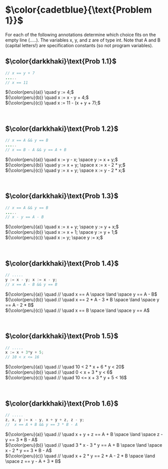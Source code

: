 # $\color{cadetblue}{\text{Problem 1}}$

For each of the following annotations determine which choice fits on the empty line (.....). The
variables x, y, and z are of type int. Note that A and B (capital letters!) are specification
constants (so not program variables).

## $\color{darkkhaki}\text{Prob 1.1}$

```java
// x == y + 7 
.....
// x == 11
```

${\color{peru}(a)} \quad y := 4;$  
${\color{peru}(b)} \quad x := x - y + 4;$  
${\color{peru}(c)} \quad x := 11 - (x + y + 7);$  

&nbsp;

## $\color{darkkhaki}\text{Prob 1.2}$

```java
// x == A && y == B 
.....
// x == B - A && y == A + B 
```

${\color{peru}(a)} \quad x := y - x; \space y := x + y;$  
${\color{peru}(b)} \quad y := x + y; \space x := x - 2 * y;$  
${\color{peru}(c)} \quad y := x + y; \space x := y - 2 * x;$  

&nbsp;

## $\color{darkkhaki}\text{Prob 1.3}$

```java
// x == A && y == B 
.....
// x - y == A - B
```

${\color{peru}(a)} \quad x := x + y; \space y := y + x;$  
${\color{peru}(b)} \quad x := x + 1; \space y := y + 1;$  
${\color{peru}(c)} \quad x := y; \space y := x;$  

&nbsp;

## $\color{darkkhaki}\text{Prob 1.4}$

```java
// .....
y := x - y; x := x - y;
// x == A - B && y == B
```

${\color{peru}(a)} \quad // \quad x == A \space \land \space y == A - B$  
${\color{peru}(b)} \quad // \quad x == 2 * A - 3 * B \space \land \space y == A - 2 * B$  
${\color{peru}(c)} \quad // \quad x == B \space \land \space y == A$  

&nbsp;

## $\color{darkkhaki}\text{Prob 1.5}$

```java
// ..... 
x := x + 3*y + 5;
// 10 < x <= 16
```

${\color{peru}(a)} \quad // \quad 10 < 2 * x + 6 * y < 20$  
${\color{peru}(b)} \quad // \quad 0 < x + 3 * y < 6$  
${\color{peru}(c)} \quad // \quad 10 <= x + 3 * y + 5 < 16$  

&nbsp;

## $\color{darkkhaki}\text{Prob 1.6}$

```java
// .....
z, x, y := x - y, x + y + z, z - y; 
//  x == A + B && y == 3 * B - A
```

${\color{peru}(a)} \quad // \quad x + y + z == A + B \space \land \space z - y == 3 * B - A$  
${\color{peru}(b)} \quad // \quad 3 * x - 3 * y == A + B \space \land \space x - 2 * y == 3 * B - A$  
${\color{peru}(c)} \quad // \quad x + 2 * y == 2 * A - 2 * B \space \land \space z == y - A + 3 * B$  

